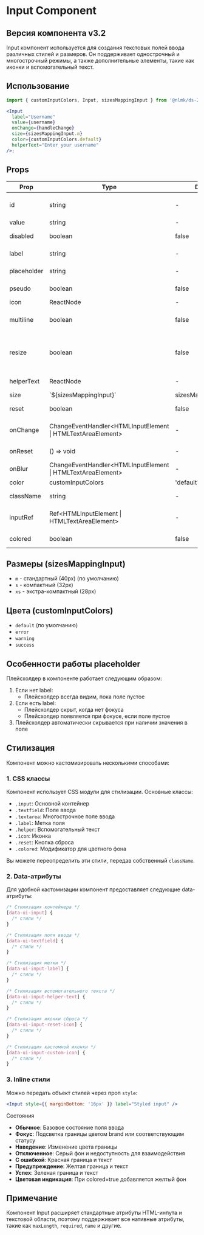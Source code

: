# Input Component

## Версия компонента v3.2

Input компонент используется для создания текстовых полей ввода различных стилей и размеров. Он поддерживает однострочный и многострочный режимы, а также дополнительные элементы, такие как иконки и вспомогательный текст.

## Использование

```jsx
import { customInputColors, Input, sizesMappingInput } from '@nlmk/ds-2.0';

<Input
  label="Username"
  value={username}
  onChange={handleChange}
  size={sizesMappingInput.m}
  color={customInputColors.default}
  helperText="Enter your username"
/>;
```

## Props

| Prop | Type | Default | Description |
| --- | --- | --- | --- |
| id | string | - | Уникальный идентификатор инпута |
| value | string | - | Значение инпута |
| disabled | boolean | false | Флаг отключения инпута |
| label | string | - | Текст метки (label) инпута |
| placeholder | string | - | Текст плейсхолдера |
| pseudo | boolean | false | Флаг псевдо-инпута |
| icon | ReactNode | - | Иконка инпута |
| multiline | boolean | false | Флаг многострочного режима |
| resize | boolean | false | Флаг возможности изменения размера (для textarea) |
| helperText | ReactNode | - | Вспомогательный текст |
| size | \`${sizesMappingInput}\` | sizesMappingInput.m | Размер инпута |
| reset | boolean | false | Флаг наличия кнопки сброса |
| onChange | ChangeEventHandler<HTMLInputElement \| HTMLTextAreaElement> | - | Обработчик изменения значения |
| onReset | () => void | - | Обработчик сброса значения |
| onBlur | ChangeEventHandler<HTMLInputElement \| HTMLTextAreaElement> | - | Обработчик потери фокуса |
| color | customInputColors | 'default' | Цвет инпута |
| className | string | - | Дополнительный CSS класс |
| inputRef | Ref<HTMLInputElement \| HTMLTextAreaElement> | - | Реф для доступа к DOM-элементу инпута |
| colored | boolean | false | Флаг цветного фона |

## Размеры (sizesMappingInput)

- `m` - стандартный (40px) (по умолчанию)
- `s` - компактный (32px)
- `xs` - экстра-компактный (28px)

## Цвета (customInputColors)

- `default` (по умолчанию)
- `error`
- `warning`
- `success`

## Особенности работы placeholder

Плейсхолдер в компоненте работает следующим образом:

1. Если нет label:
   - Плейсхолдер всегда видим, пока поле пустое
2. Если есть label:
   - Плейсхолдер скрыт, когда нет фокуса
   - Плейсхолдер появляется при фокусе, если поле пустое
3. Плейсхолдер автоматически скрывается при наличии значения в поле

## Стилизация

Компонент можно кастомизировать несколькими способами:

### 1. CSS классы

Компонент использует CSS модули для стилизации. Основные классы:

- `.input`: Основной контейнер
- `.textfield`: Поле ввода
- `.textarea`: Многострочное поле ввода
- `.label`: Метка поля
- `.helper`: Вспомогательный текст
- `.icon`: Иконка
- `.reset`: Кнопка сброса
- `.colored`: Модификатор для цветного фона

Вы можете переопределить эти стили, передав собственный `className`.

### 2. Data-атрибуты

Для удобной кастомизации компонент предоставляет следующие data-атрибуты:

```css
/* Стилизация контейнера */
[data-ui-input] {
  /* стили */
}

/* Стилизация поля ввода */
[data-ui-textfield] {
  /* стили */
}

/* Стилизация метки */
[data-ui-input-label] {
  /* стили */
}

/* Стилизация вспомогательного текста */
[data-ui-input-helper-text] {
  /* стили */
}

/* Стилизация иконки сброса */
[data-ui-input-reset-icon] {
  /* стили */
}

/* Стилизация кастомной иконки */
[data-ui-input-custom-icon] {
  /* стили */
}
```

### 3. Inline стили

Можно передать объект стилей через проп `style`:

```jsx
<Input style={{ marginBottom: '16px' }} label="Styled input" />
```

Состояния

- **Обычное**: Базовое состояние поля ввода
- **Фокус**: Подсветка границы цветом brand или соответствующим статусу
- **Наведение**: Изменение цвета границы
- **Отключенное**: Серый фон и недоступность для взаимодействия
- **С ошибкой**: Красная граница и текст
- **Предупреждение**: Желтая граница и текст
- **Успех**: Зеленая граница и текст
- **Цветовая индикация**: При colored=true добавляется желтый фон

## Примечание

Компонент Input расширяет стандартные атрибуты HTML-инпута и текстовой области, поэтому поддерживает все нативные атрибуты, такие как `maxLength`, `required`, `name` и другие.
